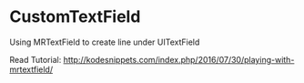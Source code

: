 # CustomTextField
Using MRTextField to create line under UITextField

Read Tutorial:
http://kodesnippets.com/index.php/2016/07/30/playing-with-mrtextfield/
